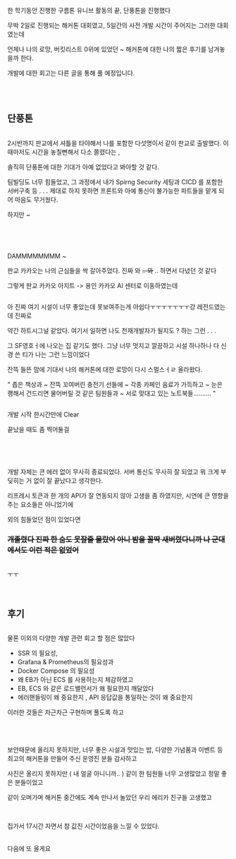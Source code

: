 <p>한 학기동안 진행한 구름톤 유니브 활동의 끝, 단풍톤을 진행했다</p>
<p>무박 2일로 진행되는 해커톤 대회였고, 5일간의 사전 개발 시간이 주어지는 그러한 대회였는데</p>
<p>언제나 나의 로망, 버킷리스트 0위에 있었던 ~ 해커톤에 대한 나의 짧은 후기를 남겨놓을까 한다.</p>
<p>개발에 대한 회고는 다른 글을 통해 풀 예정입니다.</p>
<br />
<br />


<h2 id="단풍톤">단풍톤</h2>
<p><img alt="" src="https://velog.velcdn.com/images/gdbs1107/post/244418a1-81cb-4705-a128-6dd9e5f84f1c/image.png" /></p>
<p>2시반까지 판교에서 셔틀을 타야해서 나를 포함한 다섯명이서 같이 판교로 출발했다.
이때마저도 시간을 놓칠뻔해서 다소 쫄렸다는 ,</p>
<p>솔직히 단풍톤에 대한 기대가 아예 없었다고 봐야할 것 같다.</p>
<p>팀빌딩도 너무 힘들었고, 그 과정에서 내가 Spirng Security 세팅과 CICD 를 포함한 서버구축 등 . . .
제대로 하지 못하면 프론트와 아예 통신이 불가능한 파트들을 맡게 되어 마음도 무거웠다.</p>
<p>하지만 ~</p>
<br />
<br />

<p><img alt="" src="https://velog.velcdn.com/images/gdbs1107/post/68e46cfd-532e-44c2-8a05-6497a1540953/image.jpeg" /></p>
<p>DAMMMMMMMM ~</p>
<p>판교 카카오는 나의 근심들을 싹 갈아주었다.
진짜 와 <del>.. 와</del> .. 하면서 다녔던 것 같다</p>
<p>그렇게 판교 카카오 아지트 -&gt; 용인 카카오 AI 센터로 이동하였는데</p>
<p><img alt="" src="https://velog.velcdn.com/images/gdbs1107/post/44fb705e-5b8b-4779-bb1b-4944165083da/image.jpeg" /></p>
<p>아 진짜 여기 시설이 너무 좋았는데 못보여주는게 아쉽다ㅜㅜㅜㅜㅜㅜㅜ걍 레전드였는데 진짜로</p>
<p>약간 하트시그널 같았다. 여기서 일하면 나도 천재개발자가 될지도 ? 하는 그런 . .  .</p>
<p>그 SF영호ㅓ에 나오는 집 같기도 했다. 그냥 너무 멋지고 깔끔하고 시설 하나하나 다 신경 쓴 티가 나는 그런 느낌이었다</p>
<p>잔뜩 들뜬 맘에 기대서 나의 해커톤에 대한 로망이 다시 스멀스ㅓㄹ 올라왔다.</p>
<p>&quot; 좁은 책상과 ~ 잔뜩 꼬여버린 충전기 선들에 ~ 각종 카페인 음료가 가득하고 ~ 눈은 쾡해서 건드리면 물어버릴 것 같은 팀원들과 ~ 서로 맞대고 있는 노트북들.......... &quot;</p>
<p><img alt="" src="https://velog.velcdn.com/images/gdbs1107/post/cc09cec1-ed5f-4f32-bedf-264ada757843/image.jpeg" /></p>
<p>개발 시작 한시간만에 Clear</p>
<p>끝났을 때도 좀 찍어둘걸</p>
<br />
<br />

<p><img alt="" src="https://velog.velcdn.com/images/gdbs1107/post/509a1265-1c57-42ff-bce1-14e82383c82c/image.jpeg" /></p>
<p>개발 자체는 큰 에러 없이 무사히 종료되었다. 서버 통신도 무사히 잘 되었고 뭐 크게 부딪히는 거 없이 잘 끝났다고 생각한다.</p>
<p>리프레시 토큰과 한 개의 API가 잘 연동되지 않아 고생을 좀 하였지만, 시연에 큰 영향을 주는 요소들은 아니었기에 </p>
<p>외의 힘들었던 점이 있었다면</p>
<h3 id="개졸렸다-진짜-한-숨도-못잘줄-몰랐어-아니-밤을-꼴딱-새버렸다니까-나-군대에서도-이런-적은-없었어"><del>개졸렸다 진짜 한 숨도 못잘줄 몰랐어 아니 밤을 꼴딱 새버렸다니까 나 군대에서도 이런 적은 없었어</del></h3>
<br />
ㅜㅜ
<br />
<br />
<br />



<h2 id="후기">후기</h2>
<p><img alt="" src="https://velog.velcdn.com/images/gdbs1107/post/ef2e5e42-ba45-4dd8-aac7-09d5aafebc2a/image.jpeg" /></p>
<p>물론 이외의 다양한 개발 관련 회고 할 점은 많았다</p>
<ul>
<li>SSR 의 필요성,</li>
<li>Grafana &amp; Prometheus의 필요성과</li>
<li>Docker Compose 의 필요성</li>
<li>왜 EB가 아닌 ECS 를 사용하는지 체감하였고</li>
<li>EB, ECS 와 같은 로드밸런서가 왜 필요한지 깨달았다</li>
<li>에러핸들링이 왜 중요한지 , API 응답값을 통일하는 것이 왜 중요한지</li>
</ul>
<p>이러한 것들은 차근차근 구현하며 풀도록 하고</p>
<br />
<br />
<br />
보안때문에 올리지 못하지만, 너무 좋은 시설과 맛있는 밥, 다양한 기념품과 이벤트 등 최고의 해커톤을 만들어 주신 운영진 분들 감사하고

<p>사진은 올리지 못하지만 ( 내 얼굴 아니니까.. ) 같이 한 팀원들 너무 고생많았고 정말 좋은 분들이었고</p>
<p>같이 오며가며 해커톤 중간에도 계속 만나서 놀았던 우리 에리카 친구들 고생했고
<br />
<br /></p>
<p><img alt="" src="https://velog.velcdn.com/images/gdbs1107/post/5fe5f8db-1136-4027-b694-5bf137230491/image.jpg" /></p>
<p>집가서 17시간 자면서 참 값진 시간이었음을 느낄 수 있었다.
<br />
<br /></p>
<p>다음에 또 올게요</p>